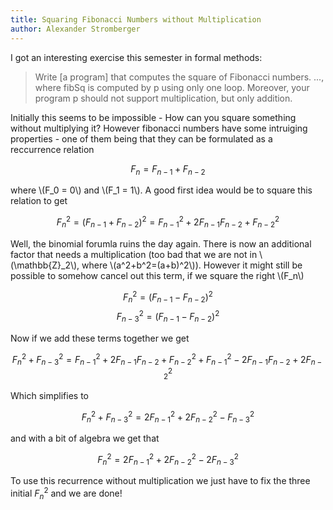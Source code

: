 ```yaml
---
title: Squaring Fibonacci Numbers without Multiplication
author: Alexander Stromberger
---
```


I got an interesting exercise this semester in formal methods:

> Write [a program] that computes the square of Fibonacci numbers. ..., where fibSq is computed by p using only one loop. Moreover, your program p should not support multiplication, but only addition.

Initially this seems to be impossible - How can you square something without multiplying it? However fibonacci numbers have some intruiging properties - one of them being that they can be formulated as a reccurrence relation

$$F_n = F_{n-1} + F_{n-2}$$

where \\(F_0 = 0\\) and \\(F_1 = 1\\). A good first idea would be to square this relation to get

$$F_n^2 = (F_{n-1} + F_{n-2})^2 = F_{n-1}^2 + 2 F_{n-1} F_{n-2} + F_{n-2}^2$$

Well, the binomial forumla ruins the day again. There is now an additional factor that needs a multiplication (too bad that we are not in \\(\mathbb{Z}_2\\), where \\(a^2+b^2=(a+b)^2\\)). However it might still be possible to somehow cancel out this term, if we square the right \\(F_n\\)

$$F_{n}^2=(F_{n-1}-F_{n-2})^2$$
$$F_{n-3}^2=(F_{n-1}-F_{n-2})^2$$

Now if we add these terms together we get

$$
F_n^2 + F_{n-3}^2 = F_{n-1}^2 + 2F_{n-1}F_{n-2} + F_{n-2}^2 + F_{n-1}^2 - 2F_{n-1}F_{n-2} + 2F_{n-2}^2
$$

Which simplifies to

$$
F_n^2 + F_{n-3}^2 = 2F_{n-1}^2 + 2F_{n-2}^2 - F_{n-3}^2
$$

and with a bit of algebra we get that

$$
F_n^2 = 2F_{n-1}^2 + 2F_{n-2}^2 - 2F_{n-3}^2
$$

To use this recurrence without multiplication we just have to fix the three initial $F_n^2$ and we are done!